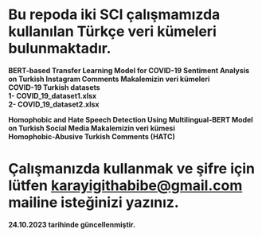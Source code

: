 # Bu repoda iki SCI çalışmamızda kullanılan Türkçe veri kümeleri bulunmaktadır.

<b> BERT-based Transfer Learning Model for COVID-19 Sentiment Analysis on Turkish Instagram Comments
Makalemizin veri kümeleri <br>
COVID-19 Turkish datasets  
1- COVID_19_dataset1.xlsx <br>
2- COVID_19_dataset2.xlsx <br>

<b> Homophobic and Hate Speech Detection Using Multilingual-BERT Model on Turkish Social Media
Makalemizin veri kümesi <br>
Homophobic-Abusive Turkish Comments (HATC)


# Çalışmanızda kullanmak ve şifre için lütfen karayigithabibe@gmail.com mailine isteğinizi yazınız. 
<b> 24.10.2023 tarihinde güncellenmiştir. 

